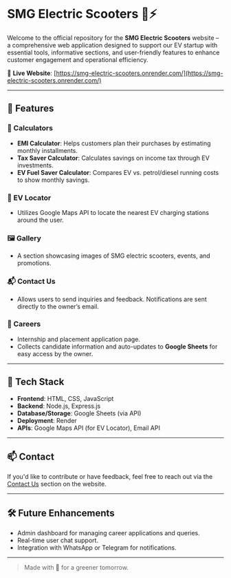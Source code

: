 # SMG Electric Scooters 🌱⚡

Welcome to the official repository for the **SMG Electric Scooters** website – a comprehensive web application designed to support our EV startup with essential tools, informative sections, and user-friendly features to enhance customer engagement and operational efficiency.

🔗 **Live Website**: [https://smg-electric-scooters.onrender.com/](https://smg-electric-scooters.onrender.com/)

---

## 🚀 Features

### 🧮 Calculators
- **EMI Calculator**: Helps customers plan their purchases by estimating monthly installments.
- **Tax Saver Calculator**: Calculates savings on income tax through EV investments.
- **EV Fuel Saver Calculator**: Compares EV vs. petrol/diesel running costs to show monthly savings.

### 📍 EV Locator
- Utilizes Google Maps API to locate the nearest EV charging stations around the user.

### 🖼️ Gallery
- A section showcasing images of SMG electric scooters, events, and promotions.

### 📬 Contact Us
- Allows users to send inquiries and feedback. Notifications are sent directly to the owner’s email.

### 💼 Careers
- Internship and placement application page.
- Collects candidate information and auto-updates to **Google Sheets** for easy access by the owner.

---

## 📌 Tech Stack

- **Frontend**: HTML, CSS, JavaScript
- **Backend**: Node.js, Express.js
- **Database/Storage**: Google Sheets (via API)
- **Deployment**: Render
- **APIs**: Google Maps API (for EV Locator), Email API

---

## 📫 Contact

If you'd like to contribute or have feedback, feel free to reach out via the [Contact Us](https://smg-electric-scooters.onrender.com/#contact) section on the website.

---

## 🛠️ Future Enhancements

- Admin dashboard for managing career applications and queries.
- Real-time user chat support.
- Integration with WhatsApp or Telegram for notifications.

---

> Made with 💚 for a greener tomorrow.


